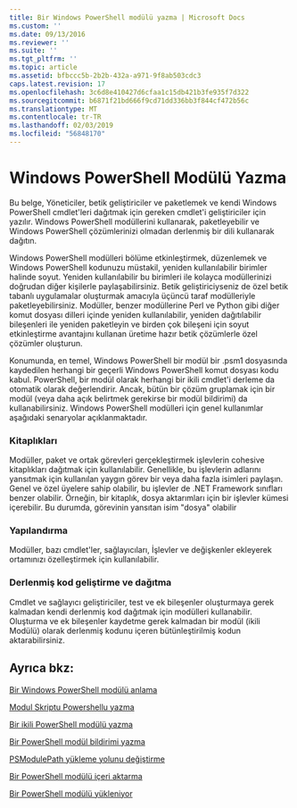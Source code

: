 ```yaml
---
title: Bir Windows PowerShell modülü yazma | Microsoft Docs
ms.custom: ''
ms.date: 09/13/2016
ms.reviewer: ''
ms.suite: ''
ms.tgt_pltfrm: ''
ms.topic: article
ms.assetid: bfbccc5b-2b2b-432a-a971-9f8ab503cdc3
caps.latest.revision: 17
ms.openlocfilehash: 3c6d8e410427d6cfaa1c15db421b3fe935f7d322
ms.sourcegitcommit: b6871f21bd666f9cd71dd336bb3f844cf472b56c
ms.translationtype: MT
ms.contentlocale: tr-TR
ms.lasthandoff: 02/03/2019
ms.locfileid: "56848170"
---
```

# <a name="writing-a-windows-powershell-module"></a>Windows PowerShell Modülü Yazma

Bu belge, Yöneticiler, betik geliştiriciler ve paketlemek ve kendi Windows PowerShell cmdlet'leri dağıtmak için gereken cmdlet'i geliştiriciler için yazılır. Windows PowerShell modüllerini kullanarak, paketleyebilir ve Windows PowerShell çözümlerinizi olmadan derlenmiş bir dili kullanarak dağıtın.

Windows PowerShell modülleri bölüme etkinleştirmek, düzenlemek ve Windows PowerShell kodunuzu müstakil, yeniden kullanılabilir birimler halinde soyut. Yeniden kullanılabilir bu birimleri ile kolayca modüllerinizi doğrudan diğer kişilerle paylaşabilirsiniz. Betik geliştiriciyseniz de özel betik tabanlı uygulamalar oluşturmak amacıyla üçüncü taraf modülleriyle paketleyebilirsiniz. Modüller, benzer modüllerine Perl ve Python gibi diğer komut dosyası dilleri içinde yeniden kullanılabilir, yeniden dağıtılabilir bileşenleri ile yeniden paketleyin ve birden çok bileşeni için soyut etkinleştirme avantajını kullanan üretime hazır betik çözümlerle özel çözümler oluşturun.

Konumunda, en temel, Windows PowerShell bir modül bir .psm1 dosyasında kaydedilen herhangi bir geçerli Windows PowerShell komut dosyası kodu kabul. PowerShell, bir modül olarak herhangi bir ikili cmdlet'i derleme da otomatik olarak değerlendirir. Ancak, bütün bir çözüm gruplamak için bir modül (veya daha açık belirtmek gerekirse bir modül bildirimi) da kullanabilirsiniz. Windows PowerShell modülleri için genel kullanımlar aşağıdaki senaryolar açıklanmaktadır.

### <a name="libraries"></a>Kitaplıkları

Modüller, paket ve ortak görevleri gerçekleştirmek işlevlerin cohesive kitaplıkları dağıtmak için kullanılabilir. Genellikle, bu işlevlerin adlarını yansıtmak için kullanılan yaygın görev bir veya daha fazla isimleri paylaşın. Genel ve özel üyelere sahip olabilir, bu işlevler de .NET Framework sınıfları benzer olabilir. Örneğin, bir kitaplık, dosya aktarımları için bir işlevler kümesi içerebilir. Bu durumda, görevinin yansıtan isim "dosya" olabilir

### <a name="configuration"></a>Yapılandırma

Modüller, bazı cmdlet'ler, sağlayıcıları, İşlevler ve değişkenler ekleyerek ortamınızı özelleştirmek için kullanılabilir.

### <a name="compiled-code-development-and-distribution"></a>Derlenmiş kod geliştirme ve dağıtma

Cmdlet ve sağlayıcı geliştiriciler, test ve ek bileşenler oluşturmaya gerek kalmadan kendi derlenmiş kod dağıtmak için modülleri kullanabilir. Oluşturma ve ek bileşenler kaydetme gerek kalmadan bir modül (ikili Modülü) olarak derlenmiş kodunu içeren bütünleştirilmiş kodun aktarabilirsiniz.

## <a name="see-also"></a>Ayrıca bkz:

[Bir Windows PowerShell modülü anlama](./understanding-a-windows-powershell-module.md)

[Modul Skriptu Powershellu yazma](./how-to-write-a-powershell-script-module.md)

[Bir ikili PowerShell modülü yazma](./how-to-write-a-powershell-binary-module.md)

[Bir PowerShell modül bildirimi yazma](http://msdn.microsoft.com/en-us/abe4c24b-e64e-4a61-81d5-18c4fceba0b6)

[PSModulePath yükleme yolunu değiştirme](./modifying-the-psmodulepath-installation-path.md)

[Bir PowerShell modülü içeri aktarma](./importing-a-powershell-module.md)

[Bir PowerShell modülü yükleniyor](./installing-a-powershell-module.md)
